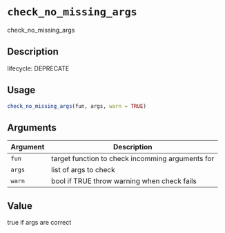 # `check_no_missing_args`

check_no_missing_args


## Description

lifecycle: DEPRECATE


## Usage

```r
check_no_missing_args(fun, args, warn = TRUE)
```


## Arguments

Argument      |Description
------------- |----------------
`fun`     |     target function to check incomming arguments for
`args`     |     list of args to check
`warn`     |     bool if TRUE throw warning when check fails


## Value

true if args are correct


